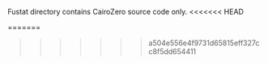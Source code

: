 Fustat directory contains CairoZero source code only.
<<<<<<< HEAD


=======
>>>>>>> a504e556e4f9731d65815eff327cc8f5dd654411
